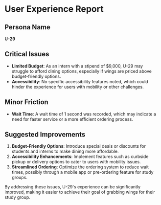 # User Experience Report

## Persona Name
**U-29**

## Critical Issues
- **Limited Budget**: As an intern with a stipend of $9,000, U-29 may struggle to afford dining options, especially if wings are priced above budget-friendly options.
- **Accessibility**: No specific accessibility features noted, which could hinder the experience for users with mobility or other challenges.

## Minor Friction
- **Wait Time**: A wait time of 1 second was recorded, which may indicate a need for faster service or a more efficient ordering process.

## Suggested Improvements
1. **Budget-Friendly Options**: Introduce special deals or discounts for students and interns to make dining more affordable.
2. **Accessibility Enhancements**: Implement features such as curbside pickup or delivery options to cater to users with mobility issues.
3. **Streamlined Ordering**: Optimize the ordering system to reduce wait times, possibly through a mobile app or pre-ordering feature for study groups. 

By addressing these issues, U-29's experience can be significantly improved, making it easier to achieve their goal of grabbing wings for their study group.
